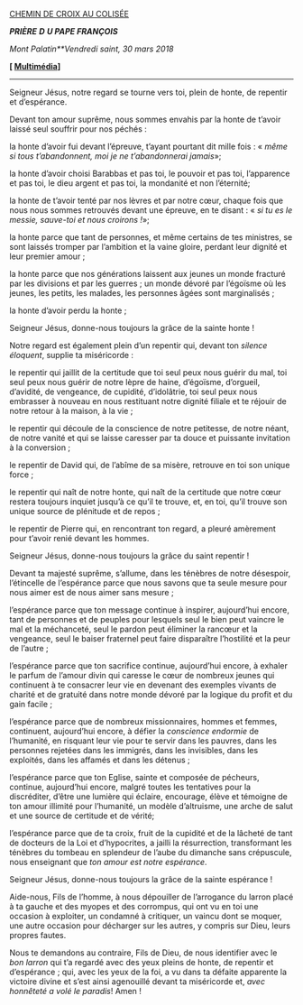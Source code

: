 [CHEMIN DE CROIX AU COLISÉE](http://www.vatican.va/news_services/liturgy/libretti/2018/20180330-libretto-venerdi-via-crucis.pdf)

***PRIÈRE*** ***D*** ***U PAPE FRANÇOIS***

*Mont Palatin**Vendredi saint, 30 mars 2018*

**[ [Multimédia](http://w2.vatican.va/content/francesco/fr/events/event.dir.html/content/vaticanevents/fr/2018/3/30/via-crucis.html)]**

* * *

Seigneur Jésus, notre regard se tourne vers toi, plein de honte, de repentir et d’espérance.

Devant ton amour suprême, nous sommes envahis par la honte de t’avoir laissé seul souffrir pour nos péchés :

la honte d’avoir fui devant l’épreuve, t’ayant pourtant dit mille fois : « *même si tous t’abandonnent, moi je ne t’abandonnerai jamais*»;

la honte d’avoir choisi Barabbas et pas toi, le pouvoir et pas toi, l’apparence et pas toi, le dieu argent et pas toi, la mondanité et non l’éternité;

la honte de t’avoir tenté par nos lèvres et par notre cœur, chaque fois que nous nous sommes retrouvés devant une épreuve, en te disant : « *si tu es le messie, sauve-toi et nous croirons !*»;

la honte parce que tant de personnes, et même certains de tes ministres, se sont laissés tromper par l’ambition et la vaine gloire, perdant leur dignité et leur premier amour ;

la honte parce que nos générations laissent aux jeunes un monde fracturé par les divisions et par les guerres ; un monde dévoré par l’égoïsme où les jeunes, les petits, les malades, les personnes âgées sont marginalisés ;

la honte d’avoir perdu la honte ;

Seigneur Jésus, donne-nous toujours la grâce de la sainte honte !

Notre regard est également plein d’un repentir qui, devant ton *silence éloquent*, supplie ta miséricorde :

le repentir qui jaillit de la certitude que toi seul peux nous guérir du mal, toi seul peux nous guérir de notre lèpre de haine, d’égoïsme, d’orgueil, d’avidité, de vengeance, de cupidité, d’idolâtrie, toi seul peux nous embrasser à nouveau en nous restituant notre dignité filiale et te réjouir de notre retour à la maison, à la vie ;

le repentir qui découle de la conscience de notre petitesse, de notre néant, de notre vanité et qui se laisse caresser par ta douce et puissante invitation à la conversion ;

le repentir de David qui, de l’abîme de sa misère, retrouve en toi son unique force ;

le repentir qui naît de notre honte, qui naît de la certitude que notre cœur restera toujours inquiet jusqu’à ce qu’il te trouve, et, en toi, qu’il trouve son unique source de plénitude et de repos ;

le repentir de Pierre qui, en rencontrant ton regard, a pleuré amèrement pour t’avoir renié devant les hommes.

Seigneur Jésus, donne-nous toujours la grâce du saint repentir !

Devant ta majesté suprême, s’allume, dans les ténèbres de notre désespoir, l’étincelle de l’espérance parce que nous savons que ta seule mesure pour nous aimer est de nous aimer sans mesure ;

l’espérance parce que ton message continue à inspirer, aujourd’hui encore, tant de personnes et de peuples pour lesquels seul le bien peut vaincre le mal et la méchanceté, seul le pardon peut éliminer la rancœur et la vengeance, seul le baiser fraternel peut faire disparaître l’hostilité et la peur de l’autre ;

l’espérance parce que ton sacrifice continue, aujourd’hui encore, à exhaler le parfum de l’amour divin qui caresse le cœur de nombreux jeunes qui continuent à te consacrer leur vie en devenant des exemples vivants de charité et de gratuité dans notre monde dévoré par la logique du profit et du gain facile ;

l’espérance parce que de nombreux missionnaires, hommes et femmes, continuent, aujourd’hui encore, à défier la *conscience endormie* de l’humanité, en risquant leur vie pour te servir dans les pauvres, dans les personnes rejetées dans les immigrés, dans les invisibles, dans les exploités, dans les affamés et dans les détenus ;

l’espérance parce que ton Eglise, sainte et composée de pécheurs, continue, aujourd’hui encore, malgré toutes les tentatives pour la discréditer, d’être une lumière qui éclaire, encourage, élève et témoigne de ton amour illimité pour l’humanité, un modèle d’altruisme, une arche de salut et une source de certitude et de vérité;

l’espérance parce que de ta croix, fruit de la cupidité et de la lâcheté de tant de docteurs de la Loi et d’hypocrites, a jailli la résurrection, transformant les ténèbres du tombeau en splendeur de l’aube du dimanche sans crépuscule, nous enseignant que *ton amour est notre espérance*.

Seigneur Jésus, donne-nous toujours la grâce de la sainte espérance !

Aide-nous, Fils de l’homme, à nous dépouiller de l’arrogance du larron placé à ta gauche et des myopes et des corrompus, qui ont vu en toi une occasion à exploiter, un condamné à critiquer, un vaincu dont se moquer, une autre occasion pour décharger sur les autres, y compris sur Dieu, leurs propres fautes.

Nous te demandons au contraire, Fils de Dieu, de nous identifier avec le *bon larron* qui t’a regardé avec des yeux pleins de honte, de repentir et d’espérance ; qui, avec les yeux de la foi, a vu dans ta défaite apparente la victoire divine et s’est ainsi agenouillé devant ta miséricorde et, *avec honnêteté a volé le paradis*! Amen !